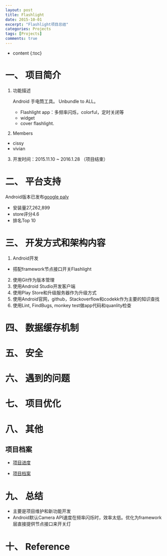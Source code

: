 ```yaml
---
layout: post
title: Flashlight
date: 2015-10-01
excerpt: "Flashlight项目总结"
categories: Projects
tags: [Projects]
comments: true
---
```


* content
{:toc}



# 一、 项目简介

1. 功能描述

    Android 手电筒工具。 Unbundle to ALL。
    
    - Flashlight app：多频率闪烁，colorful，定时关闭等
    - widget
    - cover flashlight.

2. Members

- cissy
- vivian

3. 开发时间：2015.11.10 ~ 2016.1.28 （项目结束）


# 二、 平台支持

Android版本已发布[google paly](https://play.google.com/store/apps/details?id=com.asus.flashlight) 

- 安装量27,262,899
- store评分4.6
- 排名Top 10

# 三、 开发方式和架构内容

1. Android开发
 - 搭配framework节点接口开关Flashlight
2. 使用Git作为版本管理
3. 使用Android Studio开发客户端
4. 使用Play Store和升级服务器作为升级方式
5. 使用Android官网，github，Stackoverflow和codekk作为主要的知识查找
6. 使用Lint, FindBugs, monkey test做app代码和quanlity检查

# 四、 数据缓存机制

# 五、 安全

# 六、 遇到的问题

# 七、 项目优化

# 八、 其他

## 项目档案

- [项目进度](N:\Project\Manager\FlashLight) 

- [项目档案](N:\Project\Manager\FlashLight)

# 九、 总结

- 主要是项目维护和新功能开发
- Android默认Camera API速度在频率闪烁时，效率太低。优化为framework层直接提供节点接口来开关灯

# 十、 Reference



